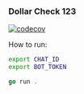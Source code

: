 ### Dollar Check 123

[![codecov](https://codecov.io/gh/converge/dollar-check/branch/main/graph/badge.svg?token=P1ERPECHBN)](https://codecov.io/gh/converge/dollar-check)

How to run:

```bash
export CHAT_ID
export BOT_TOKEN
```

```go
go run .
```
